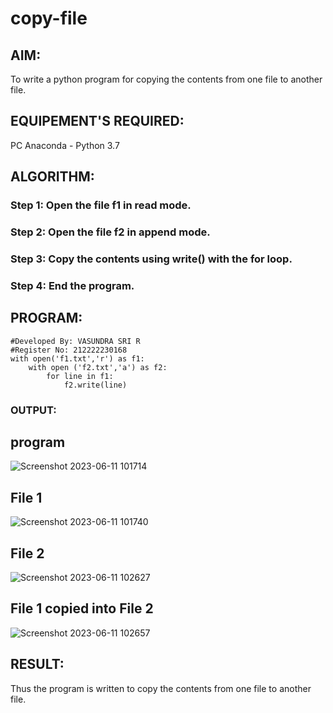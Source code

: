 # copy-file
## AIM:
To write a python program for copying the contents from one file to another file.
## EQUIPEMENT'S REQUIRED: 
PC
Anaconda - Python 3.7
## ALGORITHM: 
### Step 1: Open the file f1 in read mode.

### Step 2: Open the file f2 in append mode.
 
### Step 3: Copy the contents using write() with the for loop.

### Step 4: End the program.

## PROGRAM:
```
#Developed By: VASUNDRA SRI R
#Register No: 212222230168
with open('f1.txt','r') as f1:
    with open ('f2.txt','a') as f2:
        for line in f1:
            f2.write(line)
 ```
            
### OUTPUT:
## program

![Screenshot 2023-06-11 101714](https://github.com/vasundrasriravi/copy-file/assets/119393983/7a4d3814-12d8-4810-80c6-5c4e16a1c56e)

## File 1

![Screenshot 2023-06-11 101740](https://github.com/vasundrasriravi/copy-file/assets/119393983/103caf5b-fa0f-4e46-82db-ae52ba720551)

## File 2

![Screenshot 2023-06-11 102627](https://github.com/vasundrasriravi/copy-file/assets/119393983/e773fdd3-b403-41b1-9756-13286f60ac12)

## File 1 copied into File 2

![Screenshot 2023-06-11 102657](https://github.com/vasundrasriravi/copy-file/assets/119393983/2017db26-fc8f-4d5c-9005-7aaadeddeade)


## RESULT:
Thus the program is written to copy the contents from one file to another file.
